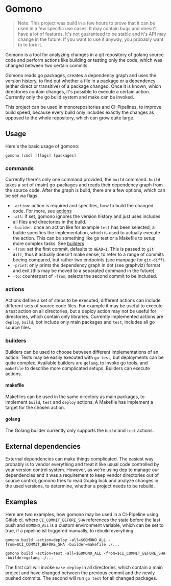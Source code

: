 # Gomono

> Note: This project was build in a few hours to prove that it can be used in a few specific use
> cases. It may contain bugs and doesn't have a lot of features. It's not
> guaranteed to be stable and it's API may change in the future. If you want
> to use it anyway, you probably want to to fork it.

Gomono is a tool for analyzing changes in a git repository of golang source code and
perform actions like building or testing only the code, which was changed
between two certain commits.

Gomono reads go packages, creates a dependency graph and uses the version history, to find out whether a file in a package or a dependency (either direct or transitive) of a package changed.
Once it is known, which directories contain changes, it's possible to execute a
certain action. Currently only the go build system and make can be invoked.

This project can be used in monorepositories and CI-Pipelines, to improve build
speed, because every build only includes exactly the changes as opposed to the
whole repository, which can grow quite large.

## Usage

Here's the basic usage of gomono:

```shell
gomono [cmd] [flags] [packages]
```

### commands

Currently there's only one command provided, the `build` command. `build` takes
a set of (main) go-packages and reads their dependency graph from the source code.
After the graph is build, there are a few options, which can be set via flags:

* `-action`: action is required and specifies, how to build the changed code.
  For more, see [actions](#actions)
* `-all`: if set, gomono ignores the version history and just uses includes all
  files and directories in the build.
* `-builder`: once an action like for example `test` has been selected, a builde
  specifies the implementation, which is used to actually execute the action.
  This can be something like go test or a Makefile to setup more complex tasks.
  See [builders](#builders)
* `-from`: set the first commit, defaults to `HEAD~1`. This is passed to `git
  diff`, thus it actually doesn't make sense, to refer to a range of commits
  beeing compared, but rather two endpoints (see manpage for `git-diff`).
* `-print`: only prints the dependency graph in dot (see graphviz) format and
  exit (this may be moved to a separated command in the future).
* `-to`: counterpart of `-from`, selects the second commit to be included.

### actions

Actions define a set of steps to be executed, different actions can include
different sets of source code files. For example it may be useful to execute a
test action on all directories, but a deploy action may not be useful for
directories, which contain only libraries. Currently implemented actions are
`deploy`, `build`, bot include only main packages and `test`, includes all go
source files.

### builders

Builders can be used to choose between different implementations of an action.
Tests may be easily executed with `go test`, but deployments can be quite
complex. Available builders are `golang`, to invoke go tools, and `makefile` to
describe more complicated setups. Builders can execute actions.

#### makefile

Makefiles can be used in the same directory as main packages, to implement
`build`, `test` and `deploy` actions. A Makefile has implement a target for the
chosen action.

#### golang

The Golang builder currently only supports the `build` and `test` actions.

## External dependencies

External dependencies can make things complicated. The easiest way probably is to
vendor everything and treat it like usual code controlled by your version control
system. However, as we're using dep to manage our dependencies and it was a 
requirement to keep vendor directories out of source control, gomono tries to
read Gopkg.lock and analyze changes in the used versions, to determine, whether a
project needs to be rebuild.

## Examples

Here are two examples, how gomono may be used in a CI-Pipeline using Gitlab ci,
where `CI_COMMIT_BEFORE_SHA` references the state before the last push and
`GOMONO_ALL` is a custom environment variable, which can be set to true, if a
pipeline ist triggered manually, to rebuild everything:

```shell
gomono build -action=deploy -all=$GOMONO_ALL -from=$CI_COMMIT_BEFORE_SHA -builder=makefile ./...

gomono build -action=test -all=$GOMONO_ALL -from=$CI_COMMIT_BEFORE_SHA -builder=golang ./...
```

The first call will invoke `make deploy` in all directories, which contain a
main project and have changed between the previous commit and the newly pushed
commits. The second will run `go test` for all changed packages.
